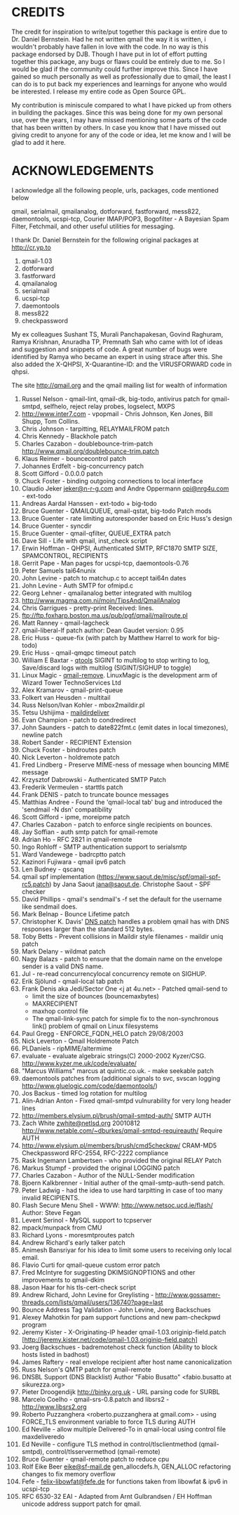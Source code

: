 # CREDITS

The credit for inspiration to write/put together this package is entire due to Dr. Daniel Bernstein. Had he not written qmail the way it is written, i wouldn't probably have fallen in love with the code. In no way is this package endorsed by DJB. Though I have put in lot of effort putting together this package, any bugs or flaws could be entirely due to me. So I would be glad if the community could further improve this. Since I have gained so much personally as well as professionally due to qmail, the least I can do is to put back my experiences and learnings for anyone who would be interested. I release my entire code as Open Source GPL.

My contribution is miniscule compared to what I have picked up from others in building the packages. Since this was being done for my own personal use, over the years, I may have missed mentioning some parts of the code that has been written by others. In case you know that I have missed out giving credit to anyone for any of the code or idea, let me know and I will be glad to add it here.

# ACKNOWLEDGEMENTS

I acknowledge all the following people, urls, packages, code mentioned below

qmail, serialmail, qmailanalog, dotforward, fastforward, mess822, daemontools, ucspi-tcp, Courier IMAP/POP3, Bogofilter - A Bayesian Spam Filter, Fetchmail, and other useful utilities for messaging.

I thank Dr. Daniel Bernstein for the following original packages at http://cr.yp.to

1. qmail-1.03
2. dotforward
3. fastforward
4. qmailanalog
5. serialmail
6. ucspi-tcp
7. daemontools
8. mess822
9. checkpassword

My ex colleagues Sushant TS, Murali Panchapakesan, Govind Raghuram, Ramya Krishnan, Anuradha TP, Premnath Sah who came with lot of ideas and suggestion and snippets of code. A great number of bugs were identified by Ramya who became an expert in using strace after this. She also added the X-QHPSI, X-Quarantine-ID: and the VIRUSFORWARD code in qhpsi.

The site http://qmail.org and the qmail mailing list for wealth of information

1.  Russel Nelson - qmail-lint, qmail-dk, big-todo, antivirus patch for qmail-smtpd, selfhelo, reject relay probes, logselect, MXPS
2.  http://www.inter7.com - vpopmail - Chris Johnson, Ken Jones, Bill Shupp, Tom Collins.
3.  Chris Johnson - tarpitting, RELAYMAILFROM patch
4.  Chris Kennedy - Blackhole patch
5.  Charles Cazabon - doublebounce-trim-patch http://www.qmail.org/doublebounce-trim.patch
6.  Klaus Reimer - bouncecontrol patch 
7.  Johannes Erdfelt - big-concurrency patch
8.  Scott Gifford - 0.0.0.0 patch
9.  Chuck Foster - binding outgoing connections to local interface
10. Claudio Jeker <jeker@n-r-g.com> and Andre Oppermann <opi@nrg4u.com> - ext-todo
11. Andreas Aardal Hanssen - ext-todo + big-todo
12. Bruce Guenter - QMAILQUEUE, qmail-qstat, big-todo Patch mods
13. Bruce Guenter - rate limiting autoresponder based on Eric Huss's design
14. Bruce Guenter - syncdir
15. Bruce Guenter - qmail-qfilter, QUEUE\_EXTRA patch
16. Dave Sill - Life with qmail, inst\_check script
17. Erwin Hoffman - QHPSI, Authenticated SMTP, RFC1870 SMTP SIZE, SPAMCONTROL, RECIPIENTS
18. Gerrit Pape - Man pages for ucspi-tcp, daemontools-0.76
19. Peter Samuels tai64nunix
20. John Levine - patch to matchup.c to accept tai64n dates
21. John Levine - Auth SMTP for ofmipd.c
22. Georg Lehner - qmailanalog better integrated with multilog
23. http://www.magma.com.ni/moin/TipsAnd/QmailAnalog
24. Chris Garrigues - pretty-print Received: lines.
25. ftp://ftp.foxharp.boston.ma.us/pub/pgf/qmail/mailroute.pl
26. Matt Ranney - qmail-lagcheck
27. qmail-liberal-lf patch author: Dean Gaudet version: 0.95
28. Eric Huss - queue-fix (with patch by Matthew Harrel to work for big-todo)
29. Eric Huss - qmail-qmqpc timeout patch
30. William E Baxtar - [qtools](http://www.superscript.com/qtools/intro.html) SIGINT to multilog to stop writing to log, Save/discard logs with multilog (SIGINT/SIGHUP to toggle)
31. Linux Magic - [qmail-remove](http://www.linuxmagic.com/opensource/qmail/qmail-remove/). LinuxMagic is the development arm of Wizard Tower TechnoServices Ltd
32. Alex Kramarov - qmail-print-queue
33. Folkert van Heusden - multitail
34. Russ Nelson/Ivan Kohler - mbox2maildir.pl
35. Tetsu Ushijima - [maildirdeliver](http://www.din.or.jp/~ushijima/maildirdeliver.html)
36. Evan Champion - patch to condredirect
37. John Saunders - patch to date822fmt.c (emit dates in local timezones), newline patch
38. Robert Sander - RECIPIENT Extension
39. Chuck Foster - bindroutes patch
40. Nick Leverton - holdremote patch
41. Fred Lindberg - Preserve MIME-ness of message when bouncing MIME message
42. Krzysztof Dabrowski - Authenticated SMTP Patch
43. Frederik Vermeulen - starttls patch
44. Frank DENIS - patch to truncate bounce messages
45. Matthias Andree - Found the 'qmail-local tab' bug and introduced the 'sendmail -N dsn' compatibility
46. Scott Gifford - ipme, moreipme patch
47. Charles Cazabon - patch to enforce single recipients on bounces.
48. Jay Soffian - auth smtp patch for qmail-remote
49. Adrian Ho - RFC 2821 in qmail-remote
50. Ingo Rohloff - SMTP authentication support to serialsmtp
51. Ward Vandewege - badrcptto patch
52. Kazinori Fujiwara - qmail ipv6 patch
53. Len Budney - qscanq
54. qmail spf implementation (https://www.saout.de/misc/spf/qmail-spf-rc5.patch) by Jana Saout <jana@saout.de>.  Christophe Saout - SPF checker
55. David Phillips - qmail's sendmail's -f set the default for the username like sendmail does.
56. Mark Belnap - Bounce Lifetime patch
57. Christopher K. Davis' [DNS patch](http://www.ckdhr.com/ckd/qmail-103.patch) handles a problem qmail has with DNS responses larger than the standard 512 bytes.
58. Toby Betts - Prevent collisions in Maildir style filenames - maildir uniq patch
59. Mark Delany - wildmat patch
60. Nagy Balazs - patch to ensure that the domain name on the envelope sender is a valid DNS name.
61. Jul - re-read concurrencylocal concurrency remote on SIGHUP.
62. Erik Sjölund - qmail-local tab patch
63. Frank Denis aka Jedi/Sector One <j at 4u.net> - Patched qmail-send to  
	- limit the size of bounces (bouncemaxbytes)
	- MAXRECIPIENT
	- maxhop control file
	- The qmail-link-sync patch for simple fix to the non-synchronous link() problem of qmail on Linux filesystems
64. Paul Gregg - ENFORCE\_FQDN\_HELO patch 29/08/2003
65. Nick Leverton - Qmail Holdremote Patch
66. PLDaniels - ripMIME/altermime
67. evaluate - evaluate algebraic strings(C) 2000-2002 Kyzer/CSG. http://www.kyzer.me.uk/code/evaluate/
68. "Marcus Williams" marcus at quintic.co.uk. - make seekable patch
69. daemontools patches from (additional signals to svc, svscan logging http://www.gluelogic.com/code/daemontools/)
70. Jos Backus - timed log rotation for multilog
71. Alin-Adrian Anton - Fixed qmail-smtpd vulnurability for very long header lines
72. http://members.elysium.pl/brush/qmail-smtpd-auth/ SMTP AUTH
73. Zach White <zwhite@netlsd.org> 20010812 http://www.netable.com/~dburkes/qmail-smtpd-requireauth/ Require AUTH
74. http://www.elysium.pl/members/brush/cmd5checkpw/ CRAM-MD5 Checkpassword RFC-2554, RFC-2222 compliance
75. Rask Ingemann Lambertsen - who provided the original RELAY Patch
76. Markus Stumpf - provided the original LOGGING patch
77. Charles Cazabon - Author of the NULL-Sender modification
78. Bjoern Kalkbrenner - Initial auther of the qmail-smtp-auth-send patch.
79. Peter Ladwig - had the idea to use hard tarpitting in case of too many invalid RECIPIENTS.
80. Flash Secure Menu Shell - WWW: http://www.netsoc.ucd.ie/flash/ Author: Steve Fegan
81. Levent Serinol - MySQL support to tcpserver
82. mpack/munpack from CMU
83. Richard Lyons - moresmtproutes patch
84. Andrew Richard's early talker patch
85. Animesh Bansriyar for his idea to limit some users to receiving only local email.
86. Flavio Curti for qmail-queue custom error patch
87. Fred McIntyre for suggesting DKIMSIGNOPTIONS and other improvements to qmail-dkim
88. Jason Haar <jhaar at users.sourceforge.net> for his tls-cert-check script
89. Andrew Richard, John Levine for Greylisting - http://www.gossamer-threads.com/lists/qmail/users/136740?page=last
90. Bounce Address Tag Validation - John Levine, Joerg Backschues
91. Alexey Mahotkin <alexm at hsys.msk.ru> for pam support functions and new pam-checkpwd program
92. Jeremy Kister - X-Originating-IP header qmail-1.03.originip-field.patch [http://jeremy.kister.net/code/qmail-1.03.originip-field.patch]
93. Joerg Backschues - badremotehost check function (Ability to block hosts listed in badhost)
94. James Raftery - real envelope recipient after host name canonicalization
95. Russ Nelson's QMTP patch for qmail-remote
96. DNSBL Support (DNS Blacklist) Author "Fabio Busatto" <fabio.busatto at sikurezza.org>
97. Pieter Droogendijk <pieter at binky.org.uk> http://binky.org.uk - URL parsing code for SURBL
98. Marcelo Coelho - qmail-srs-0.8.patch and libsrs2 - http://www.libsrs2.org
99. Roberto Puzzanghera <roberto.puzzanghera at gmail.com> - using FORCE\_TLS environment variable to force TLS during AUTH
100. Ed Neville - allow multiple Delivered-To in qmail-local using control file maxdeliveredo
101. Ed Neville - configure TLS method in control/tlsclientmethod (qmail-smtpd), control/tlsservermethod (qmail-remote)
102. Bruce Guenter - qmail-remote patch to reduce cpu
103. Rolf Eike Beer <eike@sf-mail.de> gen\_allocdefs.h, GEN\_ALLOC refactoring changes to fix memory overflow
104. Fefe - felix-libowfat@fefe.de for functions taken from libowfat & ipv6 in ucspi-tcp
105. RFC 6530-32 EAI - Adapted from Arnt Gulbrandsen / EH Hoffman unicode address support patch for qmail.
